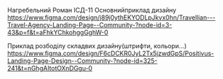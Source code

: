 
Нагребельний Роман ІСД-11
Оcновнийприклад дизайну
https://www.figma.com/design/j89j0ythEKYODLpJkvx0hn/Travellian---Travel-Agency-Landing-Page--Community-?node-id=3-43&p=f&t=aFhkYChkohggGghW-0

Приклад розбоділу складвих дизайну(штрифти, кольори...)
https://www.figma.com/design/F6cDCKR0JyL2Tx5jzwdGpS/Positivus-Landing-Page-Design--Community-?node-id=325-241&t=nGhgAItotOXnDGgu-0

